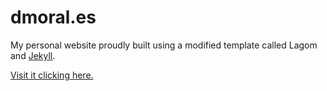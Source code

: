 # dmoral.es

My personal website proudly built using a modified template called Lagom and [Jekyll][j].

[Visit it clicking here.][dmoral]

[j]: http://jekyllrb.com/
[dmoral]: http://dmoral.es
